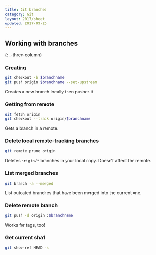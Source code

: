 ```yaml
---
title: Git branches
category: Git
layout: 2017/sheet
updated: 2017-09-20
---
```


## Working with branches
{: .-three-column}

### Creating

```bash
git checkout -b $branchname
git push origin $branchname --set-upstream
```

Creates a new branch locally then pushes it.

### Getting from remote

```bash
git fetch origin
git checkout --track origin/$branchname
```

Gets a branch in a remote.

### Delete local remote-tracking branches

```bash
git remote prune origin
```

Deletes `origin/*` branches in your local copy. Doesn't affect the remote.

### List merged branches

```bash
git branch -a --merged
```

List outdated branches that have been merged into the current one.

### Delete remote branch

```bash
git push -d origin :$branchname
```

Works for tags, too!

### Get current sha1

```bash
git show-ref HEAD -s
```
